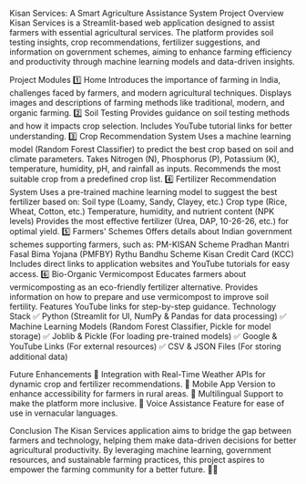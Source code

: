 Kisan Services: A Smart Agriculture Assistance System
Project Overview
Kisan Services is a Streamlit-based web application designed to assist farmers with essential agricultural services. The platform provides soil testing insights, crop recommendations, fertilizer suggestions, and information on government schemes, aiming to enhance farming efficiency and productivity through machine learning models and data-driven insights.

Project Modules
1️⃣ Home
Introduces the importance of farming in India, challenges faced by farmers, and modern agricultural techniques.
Displays images and descriptions of farming methods like traditional, modern, and organic farming.
2️⃣ Soil Testing
Provides guidance on soil testing methods and how it impacts crop selection.
Includes YouTube tutorial links for better understanding.
3️⃣ Crop Recommendation System
Uses a machine learning model (Random Forest Classifier) to predict the best crop based on soil and climate parameters.
Takes Nitrogen (N), Phosphorus (P), Potassium (K), temperature, humidity, pH, and rainfall as inputs.
Recommends the most suitable crop from a predefined crop list.
4️⃣ Fertilizer Recommendation System
Uses a pre-trained machine learning model to suggest the best fertilizer based on:
Soil type (Loamy, Sandy, Clayey, etc.)
Crop type (Rice, Wheat, Cotton, etc.)
Temperature, humidity, and nutrient content (NPK levels)
Provides the most effective fertilizer (Urea, DAP, 10-26-26, etc.) for optimal yield.
5️⃣ Farmers' Schemes
Offers details about Indian government schemes supporting farmers, such as:
PM-KISAN Scheme
Pradhan Mantri Fasal Bima Yojana (PMFBY)
Rythu Bandhu Scheme
Kisan Credit Card (KCC)
Includes direct links to application websites and YouTube tutorials for easy access.
6️⃣ Bio-Organic Vermicompost
Educates farmers about vermicomposting as an eco-friendly fertilizer alternative.
Provides information on how to prepare and use vermicompost to improve soil fertility.
Features YouTube links for step-by-step guidance.
Technology Stack
✅ Python (Streamlit for UI, NumPy & Pandas for data processing)
✅ Machine Learning Models (Random Forest Classifier, Pickle for model storage)
✅ Joblib & Pickle (For loading pre-trained models)
✅ Google & YouTube Links (For external resources)
✅ CSV & JSON Files (For storing additional data)

Future Enhancements
🔹 Integration with Real-Time Weather APIs for dynamic crop and fertilizer recommendations.
🔹 Mobile App Version to enhance accessibility for farmers in rural areas.
🔹 Multilingual Support to make the platform more inclusive.
🔹 Voice Assistance Feature for ease of use in vernacular languages.

Conclusion
The Kisan Services application aims to bridge the gap between farmers and technology, helping them make data-driven decisions for better agricultural productivity. By leveraging machine learning, government resources, and sustainable farming practices, this project aspires to empower the farming community for a better future. 🚜🌱
